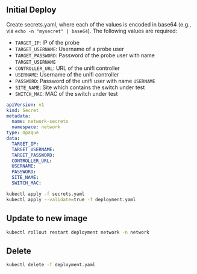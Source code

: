 ## Initial Deploy

Create secrets.yaml, where each of the values is encoded in base64 (e.g., via `echo -n "mysecret" | base64`).
The following values are required:

- `TARGET_IP`: IP of the probe
- `TARGET_USERNAME`: Username of a probe user
- `TARGET_PASSWORD`: Password of the probe user with name `TARGET_USERNAME`
- `CONTROLLER_URL`: URL of the unifi controller
- `USERNAME`: Username of the unifi controller
- `PASSWORD`: Password of the unifi user with name `USERNAME`
- `SITE_NAME`: Site which contains the switch under test
- `SWITCH_MAC`: MAC of the switch under test

```yaml
apiVersion: v1
kind: Secret
metadata:
  name: network-secrets
  namespace: network
type: Opaque
data:
  TARGET_IP:
  TARGET_USERNAME:
  TARGET_PASSWORD:
  CONTROLLER_URL:
  USERNAME:
  PASSWORD:
  SITE_NAME:
  SWITCH_MAC:
```

```bash
kubectl apply -f secrets.yaml
kubectl apply --validate=true -f deployment.yaml
```

## Update to new image

```bash
kubectl rollout restart deployment network -n network
```

## Delete

```bash
kubectl delete -f deployment.yaml
```
